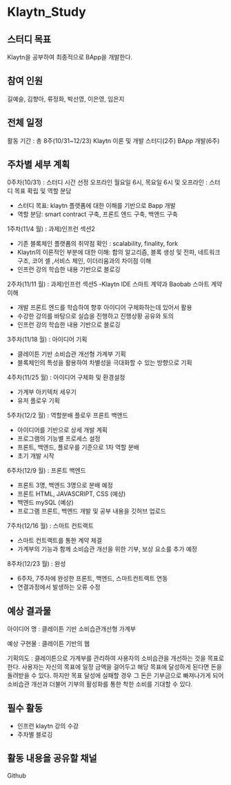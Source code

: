 # Klaytn_Study

## 스터디 목표
Klaytn을 공부하여 최종적으로 BApp을 개발한다.



## 참여 인원
길예슬, 김향아, 류정화, 박선영, 이은영, 임은지



## 전체 일정
활동 기간
: 총 8주(10/31~12/23)
  Klaytn 이론 및 개발 스터디(2주)
  BApp 개발(6주)
  
  

## 주차별 세부 계획
0주차(10/31)
: 스터디 시간 선정 오프라인 월요일 6시, 목요일 6시 및 오프라인
: 스터디 목표 확립 및 역할 분담
- 스터디 목표: klaytn 플랫폼에 대한 이해를 기반으로 Bapp 개발
- 역할 분담: smart contract 구축, 프론트 엔드 구축, 백앤드 구축

1주차(11/4 월)
: 과제)인프런 섹션2
- 기존 블록체인 플랫폼의 취약점 확인 : scalability, finality, fork
- Klaytn의 이론적인 부분에 대한 이해: 합의 알고리즘, 블록 생성 및 전파, 네트워크 구조, 코어 셸 ,서비스 체인, 이더리움과의 차이점 이해
- 인프런 강의 학습한 내용 기반으로 블로깅

2주차(11/11 월)
: 과제)인프런 섹션5
-Klaytn IDE 스마트 계약과 Baobab 스마트 계약 이해
- 개발 프론트 엔드를 학습하여 향후 아이디어 구체화하는데 있어서 활용
- 수강한 강의를 바탕으로 실습을 진행하고 진행상황 공유와 토의
- 인프런 강의 학습한 내용 기반으로 블로깅

3주차(11/18 월)
: 아이디어 기획
- 클레이튼 기반 소비습관 개선형 가계부 기획
- 블록체인의 특성을 활용하여 차별성을 극대화할 수 있는 방향으로 기획

4주차(11/25 월)
: 아이디어 구체화 및 환경설정
- 가계부 아키텍처 세우기
- 유저 플로우 기획

5주차(12/2 월)
: 역할분배 플로우 프론트 백앤드
- 아이디어를 기반으로 상세 개발 계획
- 프로그램의 기능별 프로세스 설정
- 프론트, 백엔드, 플로우를 기준으로 1차 역할 분배
- 초기 개발 시작 

6주차(12/9 월)
: 프론트 백엔드
- 프론트 3명, 백엔드 3명으로 분배 예정
- 프론트 HTML, JAVASCRIPT, CSS (예상)
- 백엔드 mySQL (예상)
- 프로그램 프론트, 백엔드 개발 및 공부 내용을 깃허브 업로드

7주차(12/16 월)
: 스마트 컨트랙트
- 스마트 컨트랙트를 통한 계약 체결
- 가계부의 기능과 함께 소비습관 개선을 위한 기부, 보상 요소를 추가 예정

8주차(12/23 월)
: 완성
- 6주차, 7주차에 완성한 프론트, 백엔드, 스마트컨트랙트 연동
- 연결과정에서 발생하는 오류 수정



## 예상 결과물
아이디어 명
: 클레이튼 기반 소비습관개선형 가계부

예상 구현물
: 클레이튼 기반의 웹

기획의도
: 클레이튼으로 가계부를 관리하여 사용자의 소비습관을 개선하는 것을 목표로 한다. 사용자는 자신의 목표에 일정 금액을 걸어두고 해당 목표에 달성하게 된다면 돈을 돌려받을 수 있다. 하지만 목표 달성에 실패할 경우 그 돈은 기부금으로 빠져나가게 되어 소비습관 개선과 더불어 기부의 활성화를 통한 착한 소비를 기대할 수 있다.



## 필수 활동
- 인프런 klaytn 강의 수강
- 주차별 블로깅



## 활동 내용을 공유할 채널
Github


